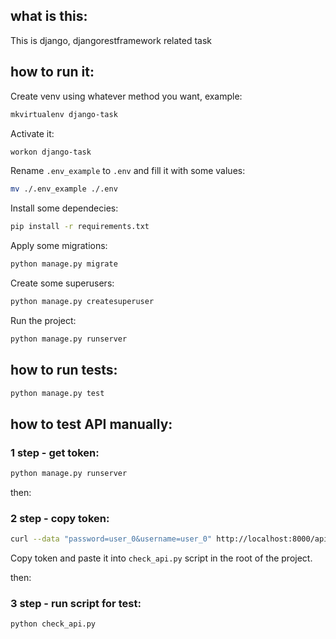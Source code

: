 ## what is this:

This is django, djangorestframework related task

## how to run it:

Create venv using whatever method you want, example:
```bash
mkvirtualenv django-task
```

Activate it:
```bash
workon django-task
```

Rename `.env_example` to `.env` and fill it with some values:
```bash
mv ./.env_example ./.env
```

Install some dependecies:
```bash
pip install -r requirements.txt
```

Apply some migrations:
```bash
python manage.py migrate
```

Create some superusers:
```bash
python manage.py createsuperuser
```

Run the project:
```bash
python manage.py runserver
```

## how to run tests:

```bash
python manage.py test
```

## how to test API manually:

### 1 step - get token:

```bash
python manage.py runserver
```

then:

### 2 step - copy token:
```bash
curl --data "password=user_0&username=user_0" http://localhost:8000/api-token-auth/
```

Copy token and paste it into `check_api.py` script in the root of the project.

then:

### 3 step - run script for test:

```bash
python check_api.py
```